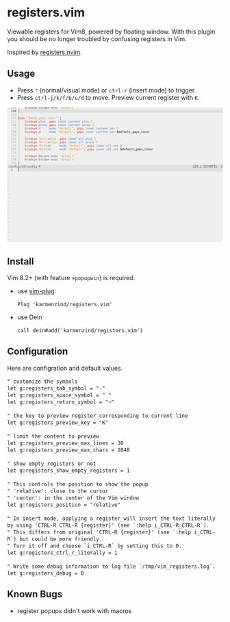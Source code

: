 # registers.vim

Viewable registers for Vim8, powered by floating window. With this plugin you should be no longer troubled by confusing registers in Vim.

Inspired by [registers.nvim](https://github.com/tversteeg/registers.nvim).

## Usage

- Press `"` (normal/visual mode) or `ctrl-r` (insert mode) to trigger.
- Press `ctrl-j/k/f/b/u/d` to move. Preview current register with `K`.

![](https://raw.githubusercontent.com/Karmenzind/i/master/registers.vim/registers-preview.gif)

## Install

Vim 8.2+ (with feature `+popupwin`) is required.

- use [vim-plug](https://github.com/junegunn/vim-plug):
    ```
    Plug 'karmenzind/registers.vim'
    ```
- use Dein
    ```
    call dein#add('karmenzind/registers.vim')
    ```

## Configuration

Here are configration and default values.

```vim
" customize the symbols
let g:registers_tab_symbol = "·"
let g:registers_space_symbol = " "
let g:registers_return_symbol = "⏎"

" the key to preview register corresponding to current line
let g:registers_preview_key = "K"

" limit the content to preview
let g:registers_preview_max_lines = 30
let g:registers_preview_max_chars = 2048

" show empty registers or not
let g:registers_show_empty_registers = 1

" This controls the position to show the popup
" 'relative': close to the cursor
" 'center': in the center of the Vim window
let g:registers_position = "relative"

" In insert mode, applying a register will insert the text literally by using 'CTRL-R CTRL-R {register}' (see `:help i_CTRL-R_CTRL-R`).
" This differs from original 'CTRL-R {register}' (see `:help i_CTRL-R`) but could be more friendly.
" Turn it off and choose `i_CTRL-R` by setting this to 0.
let g:registers_ctrl_r_literally = 1

" Write some debug information to log file `/tmp/vim_registers.log`.
let g:registers_debug = 0
```

## Known Bugs

- register popups didn't work with macros
